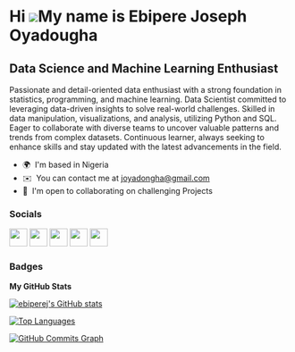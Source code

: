 Hi ![](https://user-images.githubusercontent.com/18350557/176309783-0785949b-9127-417c-8b55-ab5a4333674e.gif)My name is Ebipere Joseph Oyadougha
===============================================================================================================================================

Data Science and Machine Learning Enthusiast
-------------------

Passionate and detail-oriented data enthusiast with a strong foundation in statistics, programming, and machine learning. Data Scientist committed to leveraging data-driven insights to solve real-world challenges. Skilled in data manipulation, visualizations, and analysis, utilizing Python and SQL. Eager to collaborate with diverse teams to uncover valuable patterns and trends from complex datasets. Continuous learner, always seeking to enhance skills and stay updated with the latest advancements in the field.


* 🌍  I'm based in Nigeria
* ✉️  You can contact me at [joyadongha@gmail.com](mailto:joyadongha@gmail.com)
* 🤝  I'm open to collaborating on challenging Projects


### Socials

<p align="left"> <a href="https://www.github.com/ebiperej" target="_blank" rel="noreferrer"><img src="https://raw.githubusercontent.com/danielcranney/readme-generator/main/public/icons/socials/github.svg" width="32" height="32" /></a> <a href="https://www.linkedin.com/in/joseph-oyadougha-2503186a/" target="_blank" rel="noreferrer"><img src="https://raw.githubusercontent.com/danielcranney/readme-generator/main/public/icons/socials/linkedin.svg" width="32" height="32" /></a> <a href="http://www.medium.com/@joyadongha" target="_blank" rel="noreferrer"><img src="https://raw.githubusercontent.com/danielcranney/readme-generator/main/public/icons/socials/medium.svg" width="32" height="32" /></a> <a href="https://www.stackoverflow.com/users/19140085/joseph-ebipere" target="_blank" rel="noreferrer"><img src="https://raw.githubusercontent.com/danielcranney/readme-generator/main/public/icons/socials/stackoverflow.svg" width="32" height="32" /></a> <a href="https://www.twitter.com/ebipere_j" target="_blank" rel="noreferrer"><img src="https://raw.githubusercontent.com/danielcranney/readme-generator/main/public/icons/socials/twitter.svg" width="32" height="32" /></a></p>

### Badges

<b>My GitHub Stats</b>

<a href="http://www.github.com/ebiperej"><img src="https://github-readme-stats.vercel.app/api?username=ebiperej&show_icons=true&hide=stars,issues,&count_private=true&title_color=ffffff&text_color=f97316&icon_color=0891b2&bg_color=1c1917&hide_border=true&show_icons=true" alt="ebiperej's GitHub stats" /></a>

<a href="https://github.com/ebiperej" align="left"><img src="https://github-readme-stats.vercel.app/api/top-langs/?username=ebiperej&langs_count=10&title_color=ffffff&text_color=f97316&icon_color=0891b2&bg_color=1c1917&hide_border=true&locale=en&custom_title=Top%20%Languages" alt="Top Languages" /></a>

<a href="http://www.github.com/ebiperej"><img src="https://activity-graph.herokuapp.com/graph?username=ebiperej&bg_color=1c1917&color=f97316&line=0891b2&point=f97316&area_color=1c1917&area=true&hide_border=true&custom_title=GitHub%20Commits%20Graph" alt="GitHub Commits Graph" /></a>


